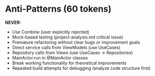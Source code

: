 # Anti-Patterns (60 tokens)

**NEVER:**
- Use Combine (user explicitly rejected)
- Mock-based testing (project-analysis.md critical issue)
- Premature refactoring without clear bugs or improvement goals
- Direct service calls from ViewModels (use UseCases)
- Repository calls from Views (use UseCases → Repositories)
- MainActor.run in @MainActor classes
- Break working functionality for theoretical improvements
- Repeated build attempts for debugging (analyze code structure first)